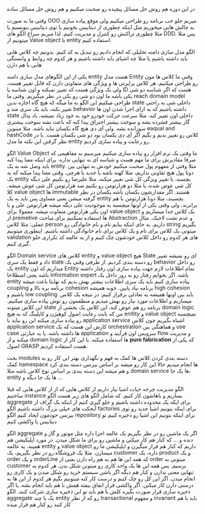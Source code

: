 در این دوره هم روش حل مسائل پیچیده رو صحبت میکنیم و هم روش حل مسائل ساده

وقتی ما به صورت OOO میریم جلو خب برنامه رو طراحی میکنیم ولی موقع پیاده سازی به چالش هایی میخوریم مثل اینکه چطوری از دیتابیس بخونیم یا توی دیتابیس بنویسیم یا مثلا چطوری تراکنش رو کنترل و مدیریت کنیم. لذا میریم سراغ الگو های DDD. پس مثلا میتونیم از Value object یا entity استفاده کنیم. 

الگو مدل سازی دامنه
تحلیلی که انجام دادیم رو تبدیل به کد کنیم. بدونیم چه کلاس هایی باید داشته باشیم یا مثلا چه اشیای باید داشته باشیم و هر کدوم چه روابط و وابستگی هایی با هم دارن 

یکی از این الگوهای مدل سازی دامنه entity هست
مدل Entity
وقتی ما کلاس ها مون رو طراحی میکنیم، هر کلاس پراپرتی ها و ویژگی های متفاوتی دارن که قابل تغییر هست. ولی یک ویژگی هست که تغییر نمیکنه و اون شناسه یا ID هست که اگر شناسه دو شی یکی باشه ما اون دو شی رو یکی در نظر میگیریم. 
وقتی ما reach domain model طراحی میکنیم این الگو به ما میگه که هیچ گاه اجازه ندین state داخلی شی به راحتی تغییر بکنه، باید یک سری متد و behavior داشته باشیم که به ازای اجرا شدن اون ها state داخلی اون تغییر کنه. مثلا سرعت حرکت خودرو خود به خود زیاد نمیشه، باد پدال گاز بیشتر فشرده بشه و سوخت بیشتر احتراق پیدا کنه که باعث بشه سوخت بیشتری سوزانده بشه. ولی آی دی هیچ گاه یکسان نباید باشه. مثلا میتوین eaqual and hashCode کلاس رو تغییر بدیم و بگیم اگر آی دی یکسان بود دو شی یکسان هست. با در نظر گرفتن این نکته ما مدل entity رو رعایت و پیاده سازی کردیم. 

 الگو Value Object
ما وقتی یک نرم افزار رو پیاده سازی میکنیم میرسیم به مفاهیمی که صرفا مقادیرش برای ما مهم هست و شناسه ای به تنهایی نداره. برای اینکه معنا پیدا کنه باید وصل شه به یک entity. مثلا وقتی از مفهوم پول صحبت میکنیم خودش به تنهایی بین دوتا پول هیچ تفاوتی نداریم، مثلا کهنه باشه یا جدید یا هرچی. وقتی معنا پیدا میکنه که به یک entity بچسبه. با تغییر ویژگی کل شی تغییر میکنه، مثلا علیرضا رو بکنیم علی دیگه کل شی عوض شده، یا مثلا دو هزارتومن رو بکنیم صد هزارتومن کل شی عوش میشه. کلا value object ها immutable هستند. اگر مقدارشون یکسان باشه یکسان در نظر گرفته میشن یعنی مساوی پس باید به یک entity بچسبند، مثلا دوتا هزارتومن با هم برابرند، ولی وقتی یکی از اونها میچسبه به موجودیت علی دیگه میشه هزارتومن علی و با اون یکی هزارتومن متفاوت میشه. معمولا برای value object یک کلاس جدا میسازیم و از premetive ها استفاده نمیکنیم برای مباحث Abstraction و عدم نشت لاجیک. 
مثال عملی:
مثلا کلاس person داریم. به جای اینکه بیایم نام و نام خانوادگی رو string بگیریم میتونی یک کلاس برای نام و یک کلاس برای نام خانوادگی داشته باشیم. اینطوری میتونیم validation های هر کدوم رو داخل کلاس خودشون چک کنیم و از یه عالمه کد تکراری جلو گیری کنیم. 


الگو Domain service
کلاس های entity و value object هیچ State ای رو نمیشه تغییر داد و فقط یک سری state رو دسته بندی کردیم. از طرفی وقتی یک behavior رو داخل یک entity میذاریم که اون Entity تمام اطلاعات لازم جهت پیاده سازی اون رفتار داشته باشه یعنی اصطلاحا information expert باشه. اگر بخوایم رفتار رو به زور داخل یک entity پیاده سازی کنیم باید یک سری اطلاعات بیشتر بهش بدیم که نهایتا باعث میشه coupling برنامه بره بالا و cohesion برنامه بیاد پایین. خوبه همیشه high cohesion باشیم و low coupling. باید بین اونها همیشه یه تعادلی برقرار کنیم. 
در نتیجه یک کلاس میسازیم و اطلاعات مورد نیاز رو بهش میدیم و منطقمون رو توش پیاده سازی میکنیم. این کلاس میتونه state برنامه رو هم عوض کنه. 
این کلاس یک بخشی از domain logic من که بابت رعایت اصول کوهیژن و کاپلینگ که به هیچ enitity و value object نمیچسبه رو پیاده سازی میکنه
این رو نباید با application service اشباه بگیریم چون کلاس application service کارش این هست که یک orchestration و هماهنگی بین use case ها داشته باشه. یا به عبارتی application سرویس اون فرآیند و flow و مدیریت میکنه و از domain logic ها استفاده میکنه. 
با این کار از **pure fabrication** که یکی از اصول GRASP هست استفاده کردیم. 


بحث modules
دسته بندی کردن کلاس ها 
کمک به فهم و نگهداری بهتر
این کار رو به کمک namespace ها انجام میدیم
حالا این کار رو میشه بر اساس بیزنس دسته بندی کرد و هم میشه این دسته بندی بر اساس نوع کلاس باشه مثلا domain service ها یک جا، entity ها یک جا دیگه و ...

الگو مدیریت چرخه حیات اشیا
نیاز داریم از کلاس هایی که از از کلاس هایی که قبلا ساختیم instance بسازیم و باهاشون کار کنیم. که شامل الگو های زیر هست
الگو aggregate برای ایکه یک محدوده داشته باشیم و جلو گیری کنیم از اینکه یک گراف از آبجکت های خیلی بزرگ داشته باشیم
الگو factories برای اینکه بتونیم اشیا جدید رو توی بیزنس خودمون ایجاد کنیم
الگو repository برای اینکه بتونیم این اشیا رو ذخیره کنیم تو دیتابیس یا واکشی کنیم

الگو aggregate
اگر یک ماشین رو در نظر بگیریم یک عالمه اجزا داره مثل موتور و گاز و دنده و ... که کنار هم کار میکنن و ماشین رو برای ما شکل میدن. در مورد اپلیکیشن هم همینه. یه عالمه entity و value object داریم که کنار هم قرار میگیرن و اپلیکیشن ما رو میسازن. 
مثلا یک فروشگاه رو در نظر بگیریم، یک customer داره، یک product و یک order و یک orderLine که همه این ها هم به هم راه دارن یعنی از order میتونی به customer برسیم. پس همه این ها یک واحد کاری رو میتونن شکل بدن. هر کدوم به تنهایی معنی ندارن و کنار هم دیگه اگر باشن سیستم خرید رو شکل میدن و یک کاری رو انجام میدن. اگر این کل رو چک کنیم و درست کار کنه میتونیم بگیم هر کدوم از این ها به درستی دارن کار میکنن. اگر واکشی قرار اتفاق بیفته همش با هم باید انجام بشه. یا اگر ذخیره سازی قرار صورت بگیره کلش با هم باید تو این ذخیره سازی شرکت کنند. 
الگو aggregate یک یا چند entity رو که از نظر transactional و مفهوم invariant باید با هم کار کنند رو کنار هم قرار میده 